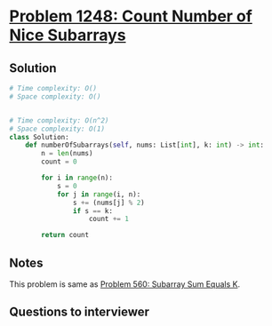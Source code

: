 # [Problem 1248: Count Number of Nice Subarrays](https://leetcode.com/problems/count-number-of-nice-subarrays/)

## Solution

```py
# Time complexity: O()
# Space complexity: O()


# Time complexity: O(n^2)
# Space complexity: O(1)
class Solution:
    def numberOfSubarrays(self, nums: List[int], k: int) -> int:
        n = len(nums)
        count = 0

        for i in range(n):
            s = 0
            for j in range(i, n):
                s += (nums[j] % 2)
                if s == k:
                    count += 1

        return count

```

## Notes

This problem is same as [Problem 560: Subarray Sum Equals K](https://leetcode.com/problems/subarray-sum-equals-k/).

## Questions to interviewer
